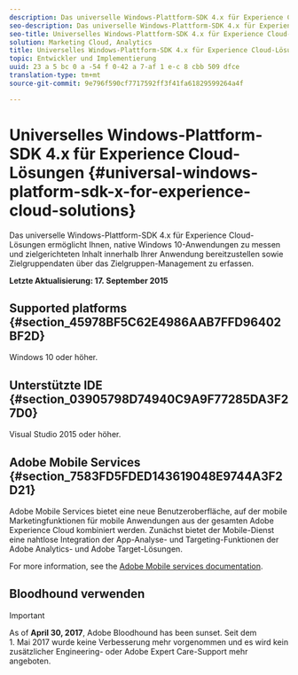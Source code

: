 ```yaml
---
description: Das universelle Windows-Plattform-SDK 4.x für Experience Cloud-Lösungen ermöglicht Ihnen, native Windows 10-Anwendungen zu messen und zielgerichteten Inhalt innerhalb Ihrer Anwendung bereitzustellen sowie Zielgruppendaten über das Zielgruppen-Management zu erfassen.
seo-description: Das universelle Windows-Plattform-SDK 4.x für Experience Cloud-Lösungen ermöglicht Ihnen, native Windows 10-Anwendungen zu messen und zielgerichteten Inhalt innerhalb Ihrer Anwendung bereitzustellen sowie Zielgruppendaten über das Zielgruppen-Management zu erfassen.
seo-title: Universelles Windows-Plattform-SDK 4.x für Experience Cloud-Lösungen
solution: Marketing Cloud, Analytics
title: Universelles Windows-Plattform-SDK 4.x für Experience Cloud-Lösungen
topic: Entwickler und Implementierung
uuid: 23 a 5 bc 0 a -54 f 0-42 a 7-af 1 e-c 8 cbb 509 dfce
translation-type: tm+mt
source-git-commit: 9e796f590cf7717592ff3f41fa61829599264a4f

---
```



# Universelles Windows-Plattform-SDK 4.x für Experience Cloud-Lösungen {#universal-windows-platform-sdk-x-for-experience-cloud-solutions}

Das universelle Windows-Plattform-SDK 4.x für Experience Cloud-Lösungen ermöglicht Ihnen, native Windows 10-Anwendungen zu messen und zielgerichteten Inhalt innerhalb Ihrer Anwendung bereitzustellen sowie Zielgruppendaten über das Zielgruppen-Management zu erfassen.

**Letzte Aktualisierung: 17. September 2015**

## Supported platforms {#section_45978BF5C62E4986AAB7FFD96402BF2D}

Windows 10 oder höher.

## Unterstützte IDE {#section_03905798D74940C9A9F77285DA3F27D0}

Visual Studio 2015 oder höher.

## Adobe Mobile Services {#section_7583FD5FDED143619048E9744A3F2D21}

Adobe Mobile Services bietet eine neue Benutzeroberfläche, auf der mobile Marketingfunktionen für mobile Anwendungen aus der gesamten Adobe Experience Cloud kombiniert werden. Zunächst bietet der Mobile-Dienst eine nahtlose Integration der App-Analyse- und Targeting-Funktionen der Adobe Analytics- und Adobe Target-Lösungen.

For more information, see the [Adobe Mobile services documentation](/help/using/home.md).

## Bloodhound verwenden

>[!IMPORTANT]
>
>As of **April 30, 2017**, Adobe Bloodhound has been
sunset. Seit dem 1. Mai 2017 wurde keine Verbesserung mehr vorgenommen und es wird kein zusätzlicher Engineering- oder Adobe Expert Care-Support mehr angeboten.
